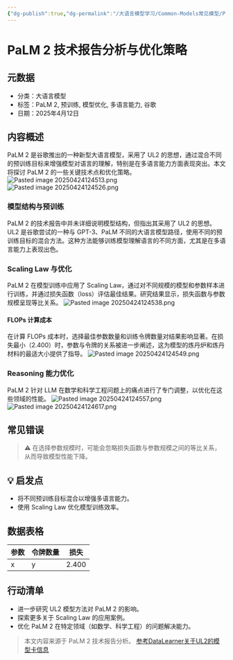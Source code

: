 ```yaml
---
{"dg-publish":true,"dg-permalink":"/大语言模型学习/Common-Models常见模型/PLaM系列/PLaM2","dg-home":false,"dg-description":"在此输入笔记的描述","dg-hide":false,"dg-hide-title":false,"dg-show-backlinks":true,"dg-show-local-graph":true,"dg-show-inline-title":true,"dg-pinned":false,"dg-passphrase":"在此输入访问密码","dg-enable-mathjax":false,"dg-enable-mermaid":false,"dg-enable-uml":false,"dg-note-icon":0,"dg-enable-dataview":false,"tags":["NLP"],"permalink":"/大语言模型学习/Common-Models常见模型/PLaM系列/PLaM2/","dgShowBacklinks":true,"dgShowLocalGraph":true,"dgShowInlineTitle":true,"dgPassFrontmatter":true,"noteIcon":0,"created":"2025-04-24T12:44:27.000+08:00","updated":"2025-04-24T12:47:56.000+08:00"}
---
```




# PaLM 2 技术报告分析与优化策略

## 元数据
- 分类：大语言模型
- 标签：PaLM 2, 预训练, 模型优化, 多语言能力, 谷歌
- 日期：2025年4月12日


## 内容概述
PaLM 2 是谷歌推出的一种新型大语言模型，采用了 UL2 的思想，通过混合不同的预训练目标来增强模型对语言的理解，特别是在多语言能力方面表现突出。本文将探讨 PaLM 2 的一些关键技术点和优化策略。
![Pasted image 20250424124513.png](/img/user/%E9%99%84%E4%BB%B6/Pasted%20image%2020250424124513.png)
![Pasted image 20250424124526.png](/img/user/%E9%99%84%E4%BB%B6/Pasted%20image%2020250424124526.png)

### 模型结构与预训练
PaLM 2 的技术报告中并未详细说明模型结构，但指出其采用了 UL2 的思想。UL2 是谷歌尝试的一种与 GPT-3、PaLM 不同的大语言模型路径，使用不同的预训练目标的混合方法。这种方法能够训练模型理解语言的不同方面，尤其是在多语言能力上表现出色。


### Scaling Law 与优化
PaLM 2 在模型训练中应用了 Scaling Law，通过对不同规模的模型和参数样本进行训练，并通过损失函数（loss）评估最佳结果。研究结果显示，损失函数与参数规模呈现等比关系。
![Pasted image 20250424124538.png](/img/user/%E9%99%84%E4%BB%B6/Pasted%20image%2020250424124538.png)

#### FLOPs 计算成本
在计算 FLOPs 成本时，选择最佳参数数量和训练令牌数量对结果影响显著。在损失最小（2.400）时，参数与令牌的关系被进一步阐述，这为模型的炼丹炉和炼丹材料的最适大小提供了指导。
![Pasted image 20250424124549.png](/img/user/%E9%99%84%E4%BB%B6/Pasted%20image%2020250424124549.png)


### Reasoning 能力优化
PaLM 2 针对 LLM 在数学和科学工程问题上的痛点进行了专门调整，以优化在这些领域的性能。
![Pasted image 20250424124557.png](/img/user/%E9%99%84%E4%BB%B6/Pasted%20image%2020250424124557.png)![Pasted image 20250424124617.png](/img/user/%E9%99%84%E4%BB%B6/Pasted%20image%2020250424124617.png)


## 常见错误
> ⚠ 在选择参数规模时，可能会忽略损失函数与参数规模之间的等比关系，从而导致模型性能下降。


## 💡 启发点
- 将不同预训练目标混合以增强多语言能力。
- 使用 Scaling Law 优化模型训练效率。


## 数据表格
| 参数 | 令牌数量 | 损失 |
|------|----------|------|
| x    | y        | 2.400|


## 行动清单
- 进一步研究 UL2 模型方法对 PaLM 2 的影响。
- 探索更多关于 Scaling Law 的应用案例。
- 优化 PaLM 2 在特定领域（如数学、科学工程）的问题解决能力。

> 本文内容来源于 PaLM 2 技术报告分析。
> [ 参考DataLearner关于UL2的模型卡信息](https://www.datalearner.com/ai-models/pretrained-models/UL2)
